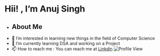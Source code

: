 # Hii! , I’m  Anuj Singh
- ## About Me
- 👀 I’m interested in learning new things in the field of Computer Science
- 🌱 I’m currently learning DSA and working on a Project
- 📫 How to reach me : You can reach me at [Linkdin](https://www.linkedin.com/in/anuj-singh-56a21a227/) 
![Profile View](https://profile-counter.glitch.me/{username}/count.svg)
<!---
anujsingh21/anujsingh21 is a ✨ special ✨ repository because its `README.md` (this file) appears on your GitHub profile.
You can click the Preview link to take a look at your changes.
--->
